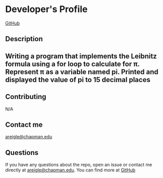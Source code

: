 
# Developer's Profile
[GitHub](https://github.com/reigletheaters/CPSC298/tree/main/Pi)

## Description 
Writing a program that implements the Leibnitz formula using a for loop to
calculate for π. Represent π as a variable named pi. Printed and displayed the value of pi to 15 decimal places
------------------

## Contributing 
N/A

## Contact me
areigle@chapman.edu 

## Questions 
If you have any questions about the repo, open an issue or contact me directly
at areigle@chapman.edu. You can find more at [GitHub](https://github.com/reigletheaters/CPSC298/tree/main/Pi)
        